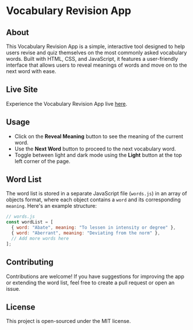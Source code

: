 # Vocabulary Revision App

## About

This Vocabulary Revision App is a simple, interactive tool designed to help users revise and quiz themselves on the most commonly asked vocabulary words. Built with HTML, CSS, and JavaScript, it features a user-friendly interface that allows users to reveal meanings of words and move on to the next word with ease.

## Live Site

Experience the Vocabulary Revision App live [here](https://your-live-site-url.com).

## Usage

- Click on the **Reveal Meaning** button to see the meaning of the current word.
- Use the **Next Word** button to proceed to the next vocabulary word.
- Toggle between light and dark mode using the **Light** button at the top left corner of the page.

## Word List

The word list is stored in a separate JavaScript file (`words.js`) in an array of objects format, where each object contains a `word` and its corresponding `meaning`. Here's an example structure:

```javascript
// words.js
const wordList = [
  { word: "Abate", meaning: "To lessen in intensity or degree" },
  { word: "Aberrant", meaning: "Deviating from the norm" },
  // Add more words here
];
```

## Contributing

Contributions are welcome! If you have suggestions for improving the app or extending the word list, feel free to create a pull request or open an issue.

## License

This project is open-sourced under the MIT license.
